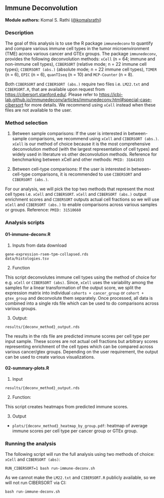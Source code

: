 ## Immune Deconvolution

**Module authors:** Komal S. Rathi ([@komalsrathi](https://github.com/komalsrathi))

### Description

The goal of this analysis is to use the R package `immunedeconv` to quantify and compare various immune cell types in the tumor microenvironment (TME) across various cancer and GTEx groups. 
The package `immunedeconv`, provides the following deconvolution methods: `xCell` (n = 64; immune and non-immune cell types), `CIBERSORT` (relative mode; n = 22 immune cell types); `CIBERSORT (abs.)` (absolute mode; n = 22 immune cell types), `TIMER` (n = 6), `EPIC` (n = 6), `quanTIseq` (n = 10) and `MCP-Counter` (n = 8). 

Both `CIBERSORT` and `CIBERSORT (abs.)` require two files i.e. `LM22.txt` and `CIBERSORT.R`, that are available upon request from https://cibersort.stanford.edu/. Please refer to https://icbi-lab.github.io/immunedeconv/articles/immunedeconv.html#special-case-cibersort for more details. We recommend using `xCell` instead when these files are not available to the user. 

### Method selection

1. Between sample comparisons: If the user is interested in between-sample comparisons, we recommend using `xCell` and `CIBERSORT (abs.)`. `xCell` is our method of choice because it is the most comprehensive deconvolution method (with the largest representation of cell types) and widely used in literature vs other deconvolution methods. Reference for benchmarking between xCell and other methods: `PMID: 31641033`

2. Between cell-type comparisons: If the user is interested in between-cell-type comparisons, it is recommended to use `CIBERSORT` and `CIBERSORT (abs.)`. 

For our analysis, we will pick the top two methods that represent the most cell types i.e. `xCell` and `CIBERSORT`. `xCell` and `CIBERSORT (abs.)` output enrichment scores and `CIBERSORT` outputs actual cell fractions so we will use `xCell` and `CIBERSORT (abs.)` to enable comparisons across various samples or groups. Reference: `PMID: 31510660`

### Analysis scripts

#### 01-immune-deconv.R

1. Inputs from data download

```
gene-expression-rsem-tpm-collapsed.rds
data/histologies.tsv
```

2. Function

This script deconvolutes immune cell types using the method of choice for e.g. `xCell` or `CIBERSORT (abs)`. Since, `xCell` uses the variability among the samples for a linear transformation of the output score, we split the expression matrix into individual `cohorts + cancer_group` or `cohort + gtex_group` and deconvolute them separately. Once processed, all data is combined into a single rds file which can be used to do comparisons across various groups.

3. Output: 

```
results/{deconv_method}_output.rds
````

The results in the rds file are predicted immune scores per cell type per input sample. These scores are not actual cell fractions but arbitrary scores representing enrichment of the cell types which can be compared across various cancer/gtex groups. Depending on the user requirement, the output can be used to create various visualizations. 

#### 02-summary-plots.R 

1. Input

```
results/{deconv_method}_output.rds
```

2. Function:

This script creates heatmaps from predicted immune scores.

3. Output

* `plots/{deconv_method}_heatmap_by_group.pdf`: heatmap of average immune scores per cell type per cancer group or GTEx group.

### Running the analysis

The following script will run the full analysis using two methods of choice: `xCell` and `CIBERSORT (abs)`:

```
RUN_CIBERSORT=1 bash run-immune-deconv.sh
```

As we cannot make the `LM22.txt` and `CIBERSORT.R` publicly available, so we will not run CIBERSORT via CI:

```
bash run-immune-deconv.sh
```
